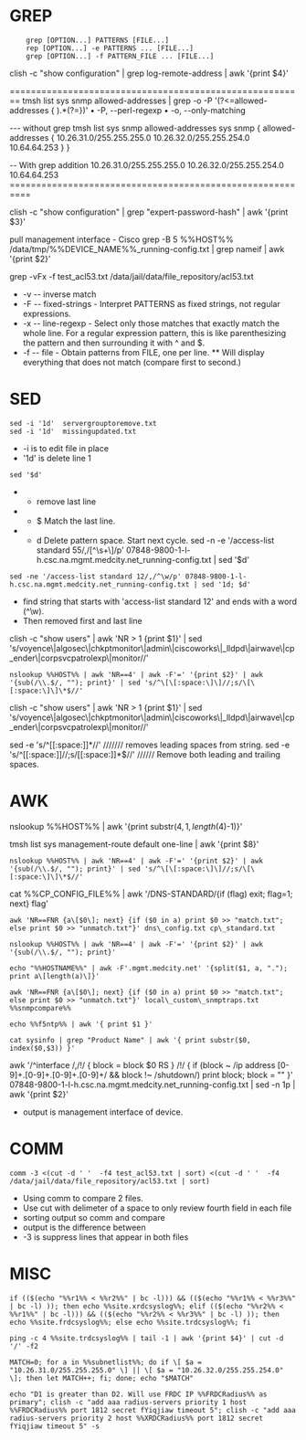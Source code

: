 # GREP
        grep [OPTION...] PATTERNS [FILE...]
        rep [OPTION...] -e PATTERNS ... [FILE...]
        grep [OPTION...] -f PATTERN_FILE ... [FILE...]

clish -c "show configuration" | grep log-remote-address | awk '{print $4}'

\========================================================
tmsh list sys snmp allowed-addresses | grep -o -P '(?<=allowed-addresses { ).\*(?=})'
• -P, --perl-regexp
• -o, --only-matching

--- without grep
tmsh list sys snmp allowed-addresses
sys snmp {
allowed-addresses { 10.26.31.0/255.255.255.0 10.26.32.0/255.255.254.0 10.64.64.253 }
}

-- With grep addition
10.26.31.0/255.255.255.0 10.26.32.0/255.255.254.0 10.64.64.253
\==========================================================

clish -c "show configuration" | grep "expert-password-hash" | awk '{print $3}'

pull management interface - Cisco
grep -B 5 %%HOST%% /data/tmp/%%DEVICE\_NAME%%\_running-config.txt | grep nameif | awk '{print $2}'


grep -vFx -f test_acl53.txt /data/jail/data/file_repository/acl53.txt
* -v -- inverse match
* -F -- fixed-strings - Interpret PATTERNS as fixed strings, not regular expressions.
* -x -- line-regexp - Select only those matches that exactly match the whole line.  For a regular expression pattern,
        this is like parenthesizing the pattern and then surrounding it with ^ and $.
* -f -- file - Obtain  patterns  from  FILE,  one  per line.
** Will display everything that does not match (compare first to second.)

# SED
```
sed -i '1d'  servergrouptoremove.txt
sed -i '1d'  missingupdated.txt
```
* -i is to edit file in place
* '1d' is delete line 1

```
sed '$d'
```
* - remove last line
* - $   Match the last line.
* - d   Delete pattern space.  Start next cycle.
sed -n -e '/access-list standard 55/,/[^\s+\\]/p'  07848-9800-1-l-h.csc.na.mgmt.medcity.net_running-config.txt | sed '$d'

```
sed -ne '/access-list standard 12/,/^\w/p' 07848-9800-1-l-h.csc.na.mgmt.medcity.net_running-config.txt | sed '1d; $d'
```
* find string that starts with 'access-list standard 12' and ends with a word (^\w).
* Then removed first and last line

clish -c "show users" | awk 'NR > 1 {print $1}' | sed 's/voyence\\|algosec\\|chkptmonitor\\|admin\\|ciscoworks\\|\_lldpd\\|airwave\\|cp\_ender\\|corpsvcpatrolexp\\|monitor//'

```
nslookup %%HOST%% | awk 'NR==4' | awk -F'=' '{print $2}' | awk '{sub(/\\.$/, ""); print}' | sed 's/^\[\[:space:\]\]//;s/\[\[:space:\]\]\*$//'
```

clish -c "show users" | awk 'NR > 1 {print $1}' | sed 's/voyence\\|algosec\\|chkptmonitor\\|admin\\|ciscoworks\\|\_lldpd\\|airwave\\|cp\_ender\\|corpsvcpatrolexp\\|monitor//'


sed -e 's/^[[:space:]]*//'   /////// removes leading spaces from string.
sed -e 's/^\[\[:space:\]\]//;s/\[\[:space:\]\]\*$//'   ////// Remove both leading and trailing spaces.

# AWK

nslookup %%HOST%% | awk '{print substr($4, 1, length($4)-1)}'

tmsh list sys management-route default one-line | awk '{print $8}'
```
nslookup %%HOST%% | awk 'NR==4' | awk -F'=' '{print $2}' | awk '{sub(/\\.$/, ""); print}' | sed 's/^\[\[:space:\]\]//;s/\[\[:space:\]\]\*$//'
```
cat %%CP\_CONFIG\_FILE%% | awk '/DNS-STANDARD/{if (flag) exit; flag=1; next} flag'
```
awk 'NR==FNR {a\[$0\]; next} {if ($0 in a) print $0 >> "match.txt"; else print $0 >> "unmatch.txt"}' dns\_config.txt cp\_standard.txt

nslookup %%HOST%% | awk 'NR==4' | awk -F'=' '{print $2}' | awk '{sub(/\\.$/, ""); print}'

echo "%%HOSTNAME%%" | awk -F'.mgmt.medcity.net' '{split($1, a, "."); print a\[length(a)\]}'

awk 'NR==FNR {a\[$0\]; next} {if ($0 in a) print $0 >> "match.txt"; else print $0 >> "unmatch.txt"}' local\_custom\_snmptraps.txt %%snmpcompare%%

echo %%f5ntp%% | awk '{ print $1 }'

cat sysinfo | grep "Product Name" | awk '{ print substr($0, index($0,$3)) }'
```

awk '/^interface /,/!/ { block = block $0 RS } /!/ { if (block ~ /ip address [0-9]+\.[0-9]+\.[0-9]+\.[0-9]+/ && block !~ /shutdown/) print block; block = "" }' 07848-9800-1-l-h.csc.na.mgmt.medcity.net_running-config.txt | sed -n 1p | awk '{print $2}'
* output is management interface of device.


# COMM
```
comm -3 <(cut -d ' '  -f4 test_acl53.txt | sort) <(cut -d ' '  -f4 /data/jail/data/file_repository/acl53.txt | sort)
```
* Using comm to compare 2 files.
* Use cut with delimeter of a space to only review fourth field in each file
* sorting output so comm and compare
* output is the difference between
* -3 is suppress lines that appear in both files


# MISC
```
if (($(echo "%%r1%% < %%r2%%" | bc -l))) && (($(echo "%%r1%% < %%r3%%" | bc -l) )); then echo %%site.xrdcsyslog%%; elif (($(echo "%%r2%% < %%r1%%" | bc -l))) && (($(echo "%%r2%% < %%r3%%" | bc -l) )); then echo %%site.frdcsyslog%%; else echo %%site.trdcsyslog%%; fi

ping -c 4 %%site.trdcsyslog%% | tail -1 | awk '{print $4}' | cut -d '/' -f2

MATCH=0; for a in %%subnetlist%%; do if \[ $a = "10.26.31.0/255.255.255.0" \] || \[ $a = "10.26.32.0/255.255.254.0" \]; then let MATCH++; fi; done; echo "$MATCH"

echo "D1 is greater than D2. Will use FRDC IP %%FRDCRadius%% as primary"; clish -c "add aaa radius-servers priority 1 host %%FRDCRadius%% port 1812 secret fYiqjiaw timeout 5"; clish -c "add aaa radius-servers priority 2 host %%XRDCRadius%% port 1812 secret fYiqjiaw timeout 5" -s
```

